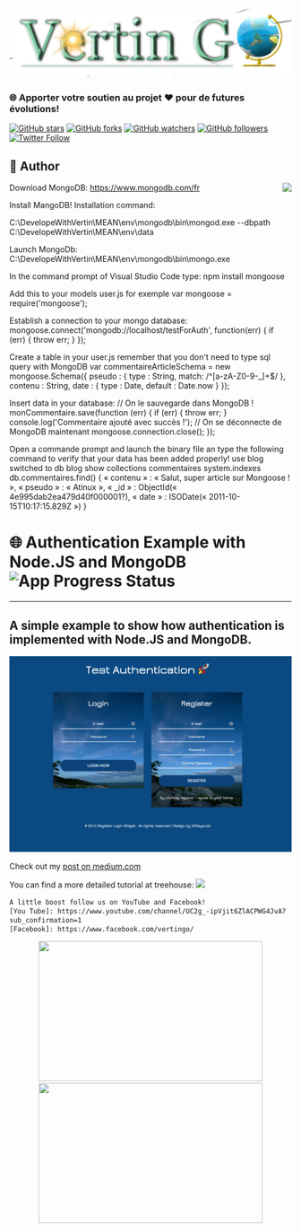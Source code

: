 ![Image](https://raw.githubusercontent.com/vertingo/Easy_Admin_YouTube_Newsletter_Firebase/master/web/assets/images/github/vertin_go_website.jpg)
### 🌐 Apporter votre soutien au projet :heart: pour de futures évolutions!
[![GitHub stars](https://img.shields.io/github/stars/vertingo/screenshott.svg?style=social&label=Star)](https://github.com/vertingo/AirBnB) [![GitHub forks](https://img.shields.io/github/forks/vertingo/screenshott.svg?style=social&label=Fork)](https://github.com/vertingo/AirBnB/fork) [![GitHub watchers](https://img.shields.io/github/watchers/vertingo/screenshott.svg?style=social&label=Watch)](https://github.com/vertingo/AirBnB) [![GitHub followers](https://img.shields.io/github/followers/vertingo.svg?style=social&label=Follow)](https://github.com/vertingo)
[![Twitter Follow](https://img.shields.io/twitter/follow/Vertin_Go.svg?style=social)](https://twitter.com/Vertin_Go)

## 📝 Author
[<img src="https://s3-us-west-2.amazonaws.com/s.cdpn.io/854371/profile/profile-80_2.jpg" align="right">](http://ddcreationstudios.at/)
Download MongoDB:
https://www.mongodb.com/fr

Install MangoDB!
Installation command:

C:\DevelopeWithVertin\MEAN\env\mongodb\bin\mongod.exe --dbpath C:\DevelopeWithVertin\MEAN\env\data

Launch MongoDb:
C:\DevelopeWithVertin\MEAN\env\mongodb\bin\mongo.exe

In the command prompt of Visual Studio Code type:
npm install mongoose

Add this to your models user.js for exemple
var mongoose = require('mongoose');

Establish a connection to your mongo database:
mongoose.connect('mongodb://localhost/testForAuth', function(err) {
  if (err) { throw err; }
});

Create a table in your user.js remember that you don't need to type sql query with MongoDB
var commentaireArticleSchema = new mongoose.Schema({
  pseudo : { type : String, match: /^[a-zA-Z0-9-_]+$/ },
  contenu : String,
  date : { type : Date, default : Date.now }
});

Insert data in your database:
// On le sauvegarde dans MongoDB !
monCommentaire.save(function (err) {
  if (err) { throw err; }
  console.log('Commentaire ajouté avec succès !');
  // On se déconnecte de MongoDB maintenant
  mongoose.connection.close();
});


Open a commande prompt and launch the binary file an type the following command to verify that your data has been added properly!
 use blog
switched to db blog
 show collections
commentaires
system.indexes
 db.commentaires.find()
{ « contenu » : « Salut, super article sur Mongoose ! », « pseudo » : « Atinux », « _id » : ObjectId(« 4e995dab2ea479d40f000001?), « date » : ISODate(« 2011-10-15T10:17:15.829Z ») }


# 🌐 Authentication Example with Node.JS and MongoDB ![App Progress Status](https://img.shields.io/badge/Status-Finished-0520b7.svg?style=plastic)

---
A simple example to show how authentication is implemented with Node.JS and MongoDB.
---

<img src="./preview.png" alt="pic"/>


Check out my [post on medium.com](https://medium.com/@ddcreationstudi)

You can find a more detailed tutorial at treehouse:
<a href="http://referrals.trhou.se/danieldeutsch3" target="_blank"><img src="https://static.teamtreehouse.com/assets/content/referral-badge-grn.png" height="150"/></a>

```
A little boost follow us on YouTube and Facebook!
[You Tube]: https://www.youtube.com/channel/UC2g_-ipVjit6ZlACPWG4JvA?sub_confirmation=1
[Facebook]: https://www.facebook.com/vertingo/
```

<p align="center">
  <a href="https://www.youtube.com/channel/UC2g_-ipVjit6ZlACPWG4JvA?sub_confirmation=1"><img src="https://platform-media.herokuapp.com/assets/images/reseaux-sociaux/youtube2.png" width="400" height="250"/></a>
  <a href="https://www.facebook.com/vertingo/"><img src="https://platform-media.herokuapp.com/assets/images/reseaux-sociaux/rejoins_nous.png" width="400" height="250"/></a>
</p>
